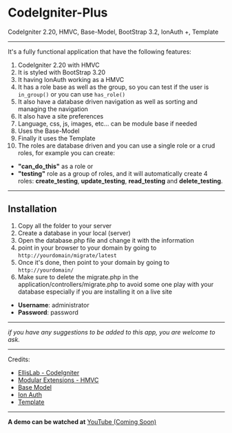 CodeIgniter-Plus
================

CodeIgniter 2.20, HMVC, Base-Model, BootStrap 3.2, IonAuth +, Template

---

It's a fully functional application that have the following features:

1. CodeIgniter 2.20 with HMVC
1. It is styled with BootStrap 3.20
1. It having IonAuth working as a HMVC
1. It has a role base as well as the group, so you can test if the user is `in_group()` or you can use `has_role()`
1. It also have a database driven navigation as well as sorting and managing the navigation
1. It also have a site preferences
1. Language, css, js, images, etc... can be module base if needed
1. Uses the Base-Model
1. Finally it uses the Template
1. The roles are database driven and you can use a single role or 	a crud roles, for example you can create:

* **"can_do_this"** as a role or
* **"testing"** role as a group of roles, and it will automatically create 4 roles: **create_testing**,  **update_testing**, **read_testing** and **delete_testing**.
----
**Installation**
---

1. Copy all the folder to your server
1. Create a database in your local (server)
1. Open the database.php file and change it with the information
1. point in your browser to your domain by going to `http://yourdomain/migrate/latest`
1. Once it's done, then point to your domain by going to `http://yourdomain/`
1. Make sure to delete the migrate.php in the application/controllers/migrate.php to avoid some one play with your database especially if you are installing it on a live site

* **Username**: administrator
* **Password**: password

---

_if you have any suggestions to be added to this app, you are welcome to ask._

---
Credits:
- [EllisLab - CodeIgniter](https://github.com/EllisLab/CodeIgniter)
- [Modular Extensions - HMVC](https://bitbucket.org/wiredesignz/codeigniter-modular-extensions-hmvcxxx)
- [Base Model](https://github.com/jamierumbelow/codeigniter-base-model/blob/master/core/MY_Model.php)
- [Ion Auth](https://github.com/benedmunds/CodeIgniter-Ion-Auth)
- [Template](https://github.com/philsturgeon/codeigniter-template)

---
**A demo can be watched at** [YouTube (Coming Soon)](#)
